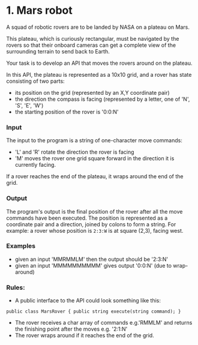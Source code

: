 # 1. Mars robot
A squad of robotic rovers are to be landed by NASA on a plateau on Mars.

This plateau, which is curiously rectangular, must be navigated by the rovers so that their onboard cameras can get a complete view of the surrounding terrain to send back to Earth.

Your task is to develop an API that moves the rovers around on the plateau.

In this API, the plateau is represented as a 10x10 grid, and a rover has state consisting of two parts:

- its position on the grid (represented by an X,Y coordinate pair)
- the direction the compass is facing (represented by a letter, one of  'N', 'S', 'E', 'W')
- the starting position of the rover is '0:0:N'

### Input
The input to the program is a string of one-character move commands:
- 'L' and 'R' rotate the direction the rover is facing
- 'M' moves the rover one grid square forward in the direction it is currently facing.

If a rover reaches the end of the plateau, it wraps around the end of the grid.


### Output
The program's output is the final position of the rover after all the move commands have been executed. The position is represented as a coordinate pair and a direction, joined by colons to form a string. For example: a rover whose position is `2:3:W` is at square (2,3), facing west.

### Examples
- given an input 'MMRMMLM' then the output should be '2:3:N'
- given an input 'MMMMMMMMMM' gives output '0:0:N' (due to wrap-around)

### Rules:
- A public interface to the API could look something like this:

``public class MarsRover
  {
     public string execute(string command);
  }
``
- The rover receives a char array of commands e.g.'RMMLM' and returns the finishing point after the moves e.g. '2:1:N'
- The rover wraps around if it reaches the end of the grid.